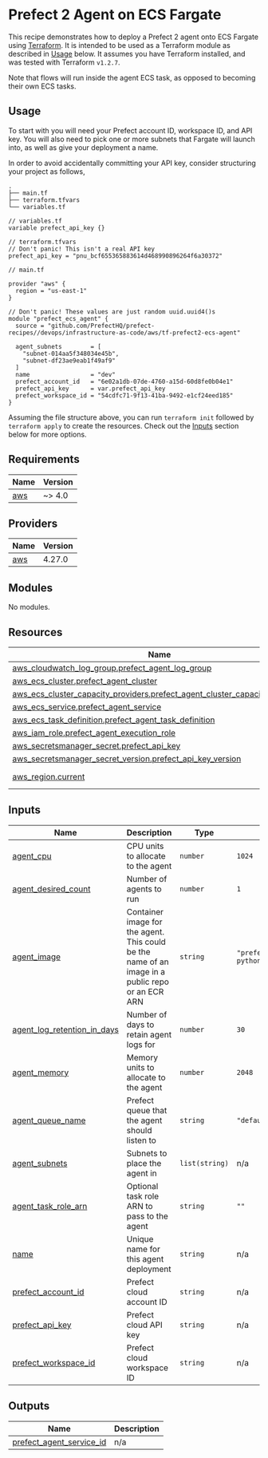 # Prefect 2 Agent on ECS Fargate

This recipe demonstrates how to deploy a Prefect 2 agent onto ECS Fargate using [Terraform](https://www.terraform.io/). It is intended to be used as a Terraform module as described in [Usage](#usage) below. It assumes you have Terraform installed, and was tested with Terraform `v1.2.7`.

Note that flows will run inside the agent ECS task, as opposed to becoming their own ECS tasks.

## Usage

To start with you will need your Prefect account ID, workspace ID, and API key. You will also need to pick one or more subnets that Fargate will launch into, as well as give your deployment a name.

In order to avoid accidentally committing your API key, consider structuring your project as follows,

```
.
├── main.tf
├── terraform.tfvars
└── variables.tf
```

```hcl
// variables.tf
variable prefect_api_key {}
```

```hcl
// terraform.tfvars
// Don't panic! This isn't a real API key
prefect_api_key = "pnu_bcf655365883614d468990896264f6a30372"
```

```hcl
// main.tf

provider "aws" {
  region = "us-east-1"
}

// Don't panic! These values are just random uuid.uuid4()s
module "prefect_ecs_agent" {
  source = "github.com/PrefectHQ/prefect-recipes//devops/infrastructure-as-code/aws/tf-prefect2-ecs-agent"

  agent_subnets        = [
    "subnet-014aa5f348034e45b",
    "subnet-df23ae9eab1f49af9"
  ]
  name                 = "dev"
  prefect_account_id   = "6e02a1db-07de-4760-a15d-60d8fe0b04e1"
  prefect_api_key      = var.prefect_api_key
  prefect_workspace_id = "54cdfc71-9f13-41ba-9492-e1cf24eed185"
}
```

Assuming the file structure above, you can run `terraform init` followed by `terraform apply` to create the resources. Check out the [Inputs](#inputs) section below for more options.

## Requirements

| Name | Version |
|------|---------|
| <a name="requirement_aws"></a> [aws](#requirement\_aws) | ~> 4.0 |

## Providers

| Name | Version |
|------|---------|
| <a name="provider_aws"></a> [aws](#provider\_aws) | 4.27.0 |

## Modules

No modules.

## Resources

| Name | Type |
|------|------|
| [aws_cloudwatch_log_group.prefect_agent_log_group](https://registry.terraform.io/providers/hashicorp/aws/latest/docs/resources/cloudwatch_log_group) | resource |
| [aws_ecs_cluster.prefect_agent_cluster](https://registry.terraform.io/providers/hashicorp/aws/latest/docs/resources/ecs_cluster) | resource |
| [aws_ecs_cluster_capacity_providers.prefect_agent_cluster_capacity_providers](https://registry.terraform.io/providers/hashicorp/aws/latest/docs/resources/ecs_cluster_capacity_providers) | resource |
| [aws_ecs_service.prefect_agent_service](https://registry.terraform.io/providers/hashicorp/aws/latest/docs/resources/ecs_service) | resource |
| [aws_ecs_task_definition.prefect_agent_task_definition](https://registry.terraform.io/providers/hashicorp/aws/latest/docs/resources/ecs_task_definition) | resource |
| [aws_iam_role.prefect_agent_execution_role](https://registry.terraform.io/providers/hashicorp/aws/latest/docs/resources/iam_role) | resource |
| [aws_secretsmanager_secret.prefect_api_key](https://registry.terraform.io/providers/hashicorp/aws/latest/docs/resources/secretsmanager_secret) | resource |
| [aws_secretsmanager_secret_version.prefect_api_key_version](https://registry.terraform.io/providers/hashicorp/aws/latest/docs/resources/secretsmanager_secret_version) | resource |
| [aws_region.current](https://registry.terraform.io/providers/hashicorp/aws/latest/docs/data-sources/region) | data source |

## Inputs

| Name | Description | Type | Default | Required |
|------|-------------|------|---------|:--------:|
| <a name="input_agent_cpu"></a> [agent\_cpu](#input\_agent\_cpu) | CPU units to allocate to the agent | `number` | `1024` | no |
| <a name="input_agent_desired_count"></a> [agent\_desired\_count](#input\_agent\_desired\_count) | Number of agents to run | `number` | `1` | no |
| <a name="input_agent_image"></a> [agent\_image](#input\_agent\_image) | Container image for the agent. This could be the name of an image in a public repo or an ECR ARN | `string` | `"prefecthq/prefect:2-python3.10"` | no |
| <a name="input_agent_log_retention_in_days"></a> [agent\_log\_retention\_in\_days](#input\_agent\_log\_retention\_in\_days) | Number of days to retain agent logs for | `number` | `30` | no |
| <a name="input_agent_memory"></a> [agent\_memory](#input\_agent\_memory) | Memory units to allocate to the agent | `number` | `2048` | no |
| <a name="input_agent_queue_name"></a> [agent\_queue\_name](#input\_agent\_queue\_name) | Prefect queue that the agent should listen to | `string` | `"default"` | no |
| <a name="input_agent_subnets"></a> [agent\_subnets](#input\_agent\_subnets) | Subnets to place the agent in | `list(string)` | n/a | yes |
| <a name="input_agent_task_role_arn"></a> [agent\_task\_role\_arn](#input\_agent\_task\_role\_arn) | Optional task role ARN to pass to the agent | `string` | `""` | no |
| <a name="input_name"></a> [name](#input\_name) | Unique name for this agent deployment | `string` | n/a | yes |
| <a name="input_prefect_account_id"></a> [prefect\_account\_id](#input\_prefect\_account\_id) | Prefect cloud account ID | `string` | n/a | yes |
| <a name="input_prefect_api_key"></a> [prefect\_api\_key](#input\_prefect\_api\_key) | Prefect cloud API key | `string` | n/a | yes |
| <a name="input_prefect_workspace_id"></a> [prefect\_workspace\_id](#input\_prefect\_workspace\_id) | Prefect cloud workspace ID | `string` | n/a | yes |

## Outputs

| Name | Description |
|------|-------------|
| <a name="output_prefect_agent_service_id"></a> [prefect\_agent\_service\_id](#output\_prefect\_agent\_service\_id) | n/a |
